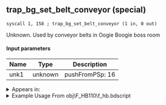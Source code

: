 ## trap_bg_set_belt_conveyor (special)

`syscall 1, 158 ; trap_bg_set_belt_conveyor (1 in, 0 out)`

Unknown. Used by conveyor belts in Oogie Boogie boss room

#### Input parameters
| Name | Type | Description
|------|------|------------
| unk1   | unknown   | pushFromPSp: 16




<details>
	<summary>Appears in:</summary>
| filename | Entity (obj)
|----------|-------------
| obj\F_HB110\f_hb.bdscript       | ((F) ??? (HB))          
| obj\F_NM140\f_nm.bdscript       | ((F) ??? (NM))          
| obj\F_NM150\f_nm.bdscript       | ((F) ??? (NM))          

</details>

<details>
	<summary>Example Usage From obj\F_HB110\f_hb.bdscript</summary>
```
L2054:
 popToSp 0
 pushFromPSp 16
 pushFromFSp 0
 negf 
 pushImmf 0
 pushImmf 0
 pushImmf 1
 gosub 12, L2092
 pushFromPSp 16
 pushImmf 1.570796
 syscall 0, 13 ; trap_vector_roty (2 in, 1 out)
 memcpyToSp 16, 32
 pushFromPSp 32
 memcpyToSp 16, 16
 pushFromPSp 16
 syscall 1, 158 ; trap_bg_set_belt_conveyor (1 in, 0 out)
 ret
```
</details>


